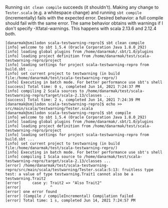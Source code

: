 Running `sbt clean compile` succeeds (it shouldn't). Making any change to `Tester.scala` (e.g. a whitespace change) and running `sbt compile` (incrementally) fails with the expected error. 
Desired behavior: a full compile should fail with the same error.
The same behavior obtains with warnings if I don't specify -Xfatal-warnings.
This happens with scala 2.13.6 and 2.12.4 both.

```
[danarmak@smilodon scala-testwarning-repro]$ sbt clean compile
[info] welcome to sbt 1.5.4 (Oracle Corporation Java 1.8.0_292)
[info] loading global plugins from /home/danarmak/.sbt/1.0/plugins
[info] loading project definition from /home/danarmak/test/scala-testwarning-repro/project
[info] loading settings for project scala-testwarning-repro from build.sbt ...
[info] set current project to testwarning (in build file:/home/danarmak/test/scala-testwarning-repro/)
[info] Executing in batch mode. For better performance use sbt's shell
[success] Total time: 0 s, completed Jun 14, 2021 7:24:37 PM
[info] compiling 2 Scala sources to /home/danarmak/test/scala-testwarning-repro/target/scala-2.13/classes ...
[success] Total time: 2 s, completed Jun 14, 2021 7:24:39 PM
[danarmak@smilodon scala-testwarning-repro]$ echo >> src/main/scala/testwarning/Tester.scala 
[danarmak@smilodon scala-testwarning-repro]$ sbt compile
[info] welcome to sbt 1.5.4 (Oracle Corporation Java 1.8.0_292)
[info] loading global plugins from /home/danarmak/.sbt/1.0/plugins
[info] loading project definition from /home/danarmak/test/scala-testwarning-repro/project
[info] loading settings for project scala-testwarning-repro from build.sbt ...
[info] set current project to testwarning (in build file:/home/danarmak/test/scala-testwarning-repro/)
[info] Executing in batch mode. For better performance use sbt's shell
[info] compiling 1 Scala source to /home/danarmak/test/scala-testwarning-repro/target/scala-2.13/classes ...
[error] /home/danarmak/test/scala-testwarning-repro/src/main/scala/testwarning/Tester.scala:5:13: fruitless type test: a value of type testwarning.Trait1 cannot also be a testwarning.Trait2
[error]     case y: Trait2 => "Also Trait2"
[error]             ^
[error] one error found
[error] (Compile / compileIncremental) Compilation failed
[error] Total time: 1 s, completed Jun 14, 2021 7:24:57 PM
```

